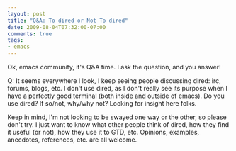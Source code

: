 ```yaml
---
layout: post
title: "Q&A: To dired or Not To dired"
date: 2009-08-04T07:32:00-07:00
comments: true
tags:
- emacs
---
```

Ok, emacs community, it's Q&A time. I ask the question, and you answer!
<!--more-->
Q: It seems everywhere I look, I keep seeing people discussing dired: irc, forums, blogs, etc. I don't use dired, as I don't really see its purpose when I have a perfectly good terminal (both inside and outside of emacs). Do you use dired? If so/not, why/why not? Looking for insight here folks.

Keep in mind, I'm not looking to be swayed one way or the other, so please don't try. I just want to know what other people think of dired, how they find it useful (or not), how they use it to GTD, etc. Opinions, examples, anecdotes, references, etc. are all welcome.
